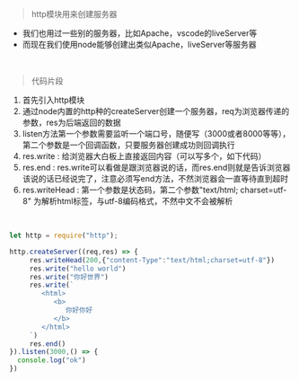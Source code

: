 >http模块用来创建服务器
- 我们也用过一些别的服务器，比如Apache，vscode的liveServer等
- 而现在我们使用node能够创建出类似Apache，liveServer等服务器

<br/>

>代码片段
  1. 首先引入http模块
  2. 通过node内置的http种的createServer创建一个服务器，req为浏览器传递的参数，res为后端返回的数据
  3. listen方法第一个参数需要监听一个端口号，随便写（3000或者8000等等），第二个参数是一个回调函数，只要服务器创建成功则回调执行
  4. res.write : 给浏览器大白板上直接返回内容（可以写多个，如下代码）
  5. res.end : res.write可以看做是跟浏览器说的话，而res.end则就是告诉浏览器该说的话已经说完了，注意必须写end方法，不然浏览器会一直等待直到超时 
  6. res.writeHead : 第一个参数是状态码，第二个参数"text/html;
charset=utf-8" 为解析html标签，与utf-8编码格式，不然中文不会被解析

<br/>

```javascript
let http = require("http");

http.createServer((req,res) => {
     res.writeHead(200,{"content-Type":"text/html;charset=utf-8"})
     res.write("hello world")
     res.write("你好世界")
     res.write(`
        <html>
           <b>
              你好你好
           </b>
        </html>
     `)
     res.end()
}).listen(3000,() => {
  console.log("ok")
})
```